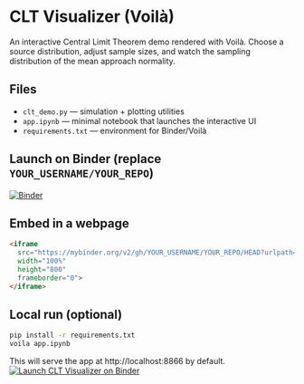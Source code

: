 # CLT Visualizer (Voilà)

An interactive Central Limit Theorem demo rendered with Voilà.
Choose a source distribution, adjust sample sizes, and watch the sampling distribution of the mean approach normality.

## Files
- `clt_demo.py` — simulation + plotting utilities
- `app.ipynb` — minimal notebook that launches the interactive UI
- `requirements.txt` — environment for Binder/Voilà

## Launch on Binder (replace `YOUR_USERNAME/YOUR_REPO`)
[![Binder](https://mybinder.org/badge_logo.svg)](https://mybinder.org/v2/gh/YOUR_USERNAME/YOUR_REPO/HEAD?urlpath=voila/render/app.ipynb)

## Embed in a webpage
```html
<iframe
  src="https://mybinder.org/v2/gh/YOUR_USERNAME/YOUR_REPO/HEAD?urlpath=voila/render/app.ipynb"
  width="100%"
  height="800"
  frameborder="0">
</iframe>
```

## Local run (optional)
```bash
pip install -r requirements.txt
voila app.ipynb
```
This will serve the app at http://localhost:8866 by default.
[![Launch CLT Visualizer on Binder](https://mybinder.org/badge_logo.svg)](https://mybinder.org/v2/gh/ereinkejr/math122-clt-voila/HEAD?urlpath=voila/render/app.ipynb)
